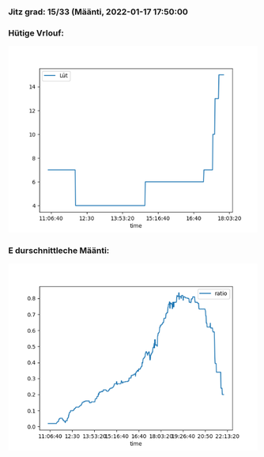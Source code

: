 ### Jitz grad: 15/33 (Määnti, 2022-01-17 17:50:00

### Hütige Vrlouf:
![Graph](Today.png)

### E durschnittleche Määnti:
![Graph](Määnti.png)
